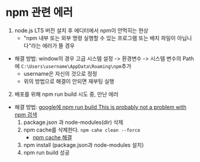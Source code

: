 # npm 관련 에러

1. node.js LTS 버전 설치 후 에디터에서 npm이 안먹히는 현상 
    - "npm 내부 또는 외부 명령 실행할 수 있는 프로그램 또는 배치 파일이 아닙니다"라는 에러가 뜰 경우
- 해결 방법: window의 경우 고급 시스템 설정 -> 환경변수 -> 시스템 변수의 Path에 ``C:\Users\username\AppData\Roaming\npm``추가
    - username은 자신의 것으로 정정
    - 위의 방법으로 해결이 안되면 재부팅 실행

2. 배포를 위해 npm run build 시도 중, 만난 에러
- 해결 방법: [google에 npm run build This is probably not a problem with npm 검색](https://stackoverflow.com/questions/57605441/error-this-is-probably-not-a-problem-with-npm-there-is-likely-additional-loggi)
    1. package.json 과 node-modules(dir) 삭제
    2. npm cache를 삭제한다. ``npm cahe clean --force``
        - [npm cache 해결](https://icerabbit.tistory.com/78)
    3. npm install (package.json과 node-modules 설치)
    4. npm run build 성공
